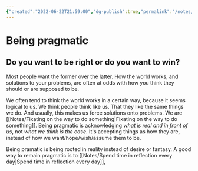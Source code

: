 ```yaml
---
{"created":"2022-06-22T21:59:00","dg-publish":true,"permalink":"/notes/be-pragmatic/","dgPassFrontmatter":true,"updated":"2024-12-22T16:23:55.331+01:00"}
---
```


# Being pragmatic
## Do you want to be right or do you want to win? 
Most people want the former over the latter. 
How the world works, and solutions to your problems, are often at odds with how you think they should or are supposed to be.

We often tend to think the world works in a certain way, because it seems logical to us.
We think people think like us. That they like the same things we do. 
And usually, this makes us force solutions onto problems. We are [[Notes/Fixating on the way to do something\|Fixating on the way to do something]].
Being pragmatic is acknowledging *what is real and in front of us*, not *what we think is the case*.
It's accepting things as how they are, instead of how we want/hope/wish/assume them to be.

Being pramatic is being rooted in reality instead of desire or fantasy. 
A good way to remain pragmatic is to  [[Notes/Spend time in reflection every day\|Spend time in reflection every day]],